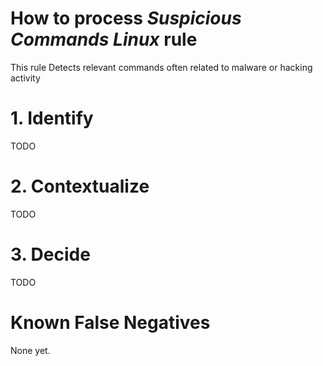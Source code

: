 # How to process *Suspicious Commands Linux* rule
This rule Detects relevant commands often related to malware or hacking activity

# 1. Identify
TODO

# 2. Contextualize
TODO

# 3. Decide
TODO

# Known False Negatives
None yet.
